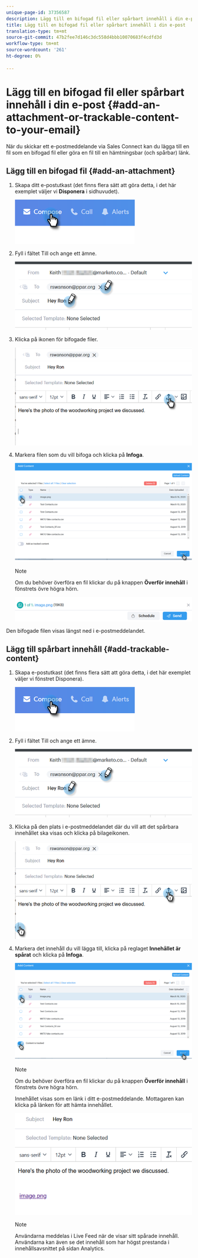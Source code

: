 ```yaml
---
unique-page-id: 37356587
description: Lägg till en bifogad fil eller spårbart innehåll i din e-post - Marketo Docs - produktdokumentation
title: Lägg till en bifogad fil eller spårbart innehåll i din e-post
translation-type: tm+mt
source-git-commit: 47b2fee7d146c3dc558d4bbb10070683f4cdfd3d
workflow-type: tm+mt
source-wordcount: '261'
ht-degree: 0%

---
```



# Lägg till en bifogad fil eller spårbart innehåll i din e-post {#add-an-attachment-or-trackable-content-to-your-email}

När du skickar ett e-postmeddelande via Sales Connect kan du lägga till en fil som en bifogad fil eller göra en fil till en hämtningsbar (och spårbar) länk.

## Lägg till en bifogad fil {#add-an-attachment}

1. Skapa ditt e-postutkast (det finns flera sätt att göra detta, i det här exemplet väljer vi **Disponera** i sidhuvudet).

   ![](assets/one-4.png)

1. Fyll i fältet Till och ange ett ämne.

   ![](assets/attach-two.png)

1. Klicka på ikonen för bifogade filer.

   ![](assets/attach-three.png)

1. Markera filen som du vill bifoga och klicka på **Infoga**.

   ![](assets/attach-four.png)

   >[!NOTE]
   >
   >Om du behöver överföra en fil klickar du på knappen **Överför innehåll** i fönstrets övre högra hörn.

   ![](assets/attach-five.png)

Den bifogade filen visas längst ned i e-postmeddelandet.

## Lägg till spårbart innehåll {#add-trackable-content}

1. Skapa e-postutkast (det finns flera sätt att göra detta, i det här exemplet väljer vi fönstret Disponera).

   ![](assets/one-4.png)

1. Fyll i fältet Till och ange ett ämne.

   ![](assets/two-4.png)

1. Klicka på den plats i e-postmeddelandet där du vill att det spårbara innehållet ska visas och klicka på bilageikonen.

   ![](assets/three-4.png)

1. Markera det innehåll du vill lägga till, klicka på reglaget **Innehållet är spårat** och klicka på **Infoga**.

   ![](assets/four-4.png)

   >[!NOTE]
   >
   >Om du behöver överföra en fil klickar du på knappen **Överför innehåll** i fönstrets övre högra hörn.

   Innehållet visas som en länk i ditt e-postmeddelande. Mottagaren kan klicka på länken för att hämta innehållet.

   ![](assets/five-2.png)

   >[!NOTE]
   >
   >Användarna meddelas i Live Feed när de visar sitt spårade innehåll. Användarna kan även se det innehåll som har högst prestanda i innehållsavsnittet på sidan Analytics.

